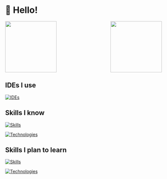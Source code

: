 # :wave: **Hello!**

<!-- [![Discord Presence](https://lanyard.cnrad.dev/api/604779545018761237)](https://discord.com/users/604779545018761237) -->


<!-- ## You can view my github stats below ⬇️

<a href="https://github.com/chocololat/">
    <img align="center" src="https://github-readme-streak-stats.herokuapp.com/?user=chocololat&theme=vue-dark" height="180"/>
</a>
<a href="https://github.com/chocololat/">
    <img align="center" src="https://github-readme-stats.vercel.app/api/top-langs/?username=chocololat&layout=compact&theme=vue-dark" height="180"/>
</a> -->

<a href="https://discord.com/users/604779545018761237">
    <img align="center" src="https://lanyard.cnrad.dev/api/604779545018761237" height="165"/>
</a>

<a href="https://github.com/chocololat/">
    <img align="right" src="https://github-readme-stats.vercel.app/api?username=chocololat&count_private=true&show_icons=true&hide=contribs&theme=vue-dark" height="165"/>
</a>

## IDEs I use
[![IDEs](https://skillicons.dev/icons?i=idea,visualstudio,vscode,androidstudio)](https://skillicons.dev)

## Skills I know
[![Skills](https://skillicons.dev/icons?i=java,js,ts,nodejs,powershell)](https://skillicons.dev)

[![Technologies](https://skillicons.dev/icons?i=bash,cloudflare,discord,bots,docker,electron,git,github,gitlab,gradle,mongodb,mysql,redis)](https://skillicons.dev)

## Skills I plan to learn
[![Skills](https://skillicons.dev/icons?i=kotlin,lua,cs,ruby,wasm)](https://skillicons.dev)

[![Technologies](https://skillicons.dev/icons?i=dotnet,deno,postgres,qt,rails)](https://skillicons.dev)
